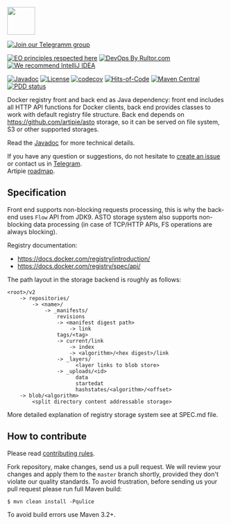 <a href="http://artipie.com"><img src="https://www.artipie.com/logo.svg" width="64px" height="64px"/></a>

[![Join our Telegramm group](https://img.shields.io/badge/Join%20us-Telegram-blue?&logo=telegram&?link=http://right&link=http://t.me/artipie)](http://t.me/artipie)

[![EO principles respected here](https://www.elegantobjects.org/badge.svg)](https://www.elegantobjects.org)
[![DevOps By Rultor.com](http://www.rultor.com/b/artipie/docker-adapter)](http://www.rultor.com/p/artipie/docker-adapter)
[![We recommend IntelliJ IDEA](https://www.elegantobjects.org/intellij-idea.svg)](https://www.jetbrains.com/idea/)

[![Javadoc](http://www.javadoc.io/badge/com.artipie/docker-adapter.svg)](http://www.javadoc.io/doc/com.artipie/docker-adapter)
[![License](https://img.shields.io/badge/license-MIT-green.svg)](https://github.com/com.artipie/docker-adapter/blob/master/LICENSE.txt)
[![codecov](https://codecov.io/gh/artipie/docker-adapter/branch/master/graph/badge.svg)](https://codecov.io/gh/artipie/docker-adapter)
[![Hits-of-Code](https://hitsofcode.com/github/artipie/docker-adapter)](https://hitsofcode.com/view/github/artipie/docker-adapter)
[![Maven Central](https://img.shields.io/maven-central/v/com.artipie/docker-adapter.svg)](https://maven-badges.herokuapp.com/maven-central/com.artipie/docker-adapter)
[![PDD status](http://www.0pdd.com/svg?name=artipie/docker-adapter)](http://www.0pdd.com/p?name=artipie/docker-adapter)

Docker registry front and back end as Java dependency: front end includes all HTTP API functions
for Docker clients, back end provides classes to work with default registry file structure.
Back end depends on https://github.com/artipie/asto storage, so it can be served on file system, S3 or
other supported storages.

Read the [Javadoc](http://www.javadoc.io/doc/com.artipie/docker-adapter)
for more technical details.

If you have any question or suggestions, do not hesitate to [create an issue](https://github.com/artipie/docker-adapter/issues/new) or contact us in
[Telegram](https://t.me/artipie).  
Artipie [roadmap](https://github.com/orgs/artipie/projects/3).

## Specification

Front end supports non-blocking requests processing, this is why the back-end uses `Flow` API from JDK9.
ASTO storage system also supports non-blocking data processing (in case of TCP/HTTP APIs, FS operations are
always blocking).

Registry documentation:
 - https://docs.docker.com/registry/introduction/
 - https://docs.docker.com/registry/spec/api/

The path layout in the storage backend is roughly as follows:

```
<root>/v2
    -> repositories/
        -> <name>/
            -> _manifests/
                revisions
                -> <manifest digest path>
                    -> link
                tags/<tag>
                -> current/link
                    -> index
                    -> <algorithm>/<hex digest>/link
                -> _layers/
                      <layer links to blob store>
                -> _uploads/<id>
                      data
                      startedat
                      hashstates/<algorithm>/<offset>
    -> blob/<algorithm>
        <split directory content addressable storage>
```

More detailed explanation of registry storage system see at SPEC.md file.

## How to contribute

Please read [contributing rules](https://github.com/artipie/artipie/blob/master/CONTRIBUTING.md).

Fork repository, make changes, send us a pull request. We will review
your changes and apply them to the `master` branch shortly, provided
they don't violate our quality standards. To avoid frustration, before
sending us your pull request please run full Maven build:

```
$ mvn clean install -Pqulice
```

To avoid build errors use Maven 3.2+.
